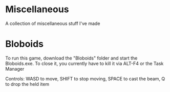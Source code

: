 # Miscellaneous
 A collection of miscellaneous stuff I've made

# Bloboids
 To run this game, download the "Bloboids" folder and start the Bloboids.exe.
 To close it, you currently have to kill it via ALT-F4 or the Task Manager

Controls: WASD to move, SHIFT to stop moving, SPACE to cast the beam, Q to drop the held item
